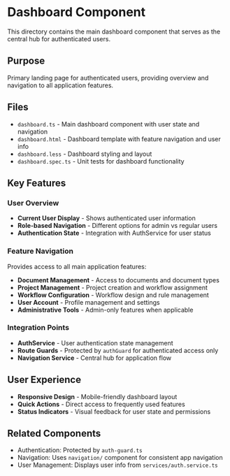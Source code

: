 # Dashboard Component

This directory contains the main dashboard component that serves as the central hub for authenticated users.

## Purpose
Primary landing page for authenticated users, providing overview and navigation to all application features.

## Files
- `dashboard.ts` - Main dashboard component with user state and navigation
- `dashboard.html` - Dashboard template with feature navigation and user info
- `dashboard.less` - Dashboard styling and layout
- `dashboard.spec.ts` - Unit tests for dashboard functionality

## Key Features

### User Overview
- **Current User Display** - Shows authenticated user information
- **Role-based Navigation** - Different options for admin vs regular users
- **Authentication State** - Integration with AuthService for user status

### Feature Navigation
Provides access to all main application features:
- **Document Management** - Access to documents and document types
- **Project Management** - Project creation and workflow assignment
- **Workflow Configuration** - Workflow design and rule management
- **User Account** - Profile management and settings
- **Administrative Tools** - Admin-only features when applicable

### Integration Points
- **AuthService** - User authentication state management
- **Route Guards** - Protected by `authGuard` for authenticated access only
- **Navigation Service** - Central hub for application flow

## User Experience
- **Responsive Design** - Mobile-friendly dashboard layout
- **Quick Actions** - Direct access to frequently used features
- **Status Indicators** - Visual feedback for user state and permissions

## Related Components
- Authentication: Protected by `auth-guard.ts`
- Navigation: Uses `navigation/` component for consistent app navigation
- User Management: Displays user info from `services/auth.service.ts`